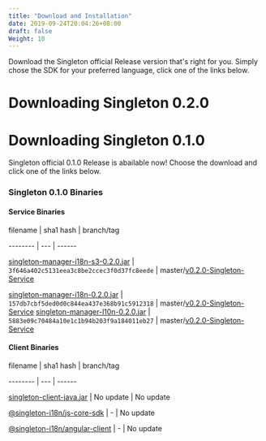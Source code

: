 ```yaml
---
title: "Download and Installation"
date: 2019-09-24T20:04:26+08:00
draft: false
Weight: 10
---
```


Download the Singleton official Release version that's right for you. Simply chose the SDK for your preferred language, click one of the links below.

# Downloading Singleton 0.2.0

# Downloading Singleton 0.1.0
Singleton official 0.1.0 Release is abailable now! Choose the download and click one of the links below.

### Singleton 0.1.0 Binaries
#### Service Binaries
filename | sha1 hash | branch/tag

-------- | --- | ------

[singleton-manager-i18n-s3-0.2.0.jar](http://repo1.maven.org/maven2/com/vmware/singleton/singleton-manager-i18n-s3/0.2.0/singleton-manager-i18n-s3-0.2.0.jar) | `3f646a402c5131eea3c8be2ccec3f0d37fc8eede` | master/[v0.2.0-Singleton-Service](https://github.com/vmware/singleton/releases/tag/v0.2.0-Singleton-Service)

[singleton-manager-i18n-0.2.0.jar](http://repo1.maven.org/maven2/com/vmware/singleton/singleton-manager-i18n/0.2.0/singleton-manager-i18n-0.2.0.jar) | `157db7cbf5ded0d0c844ea437e368b91c5912318` | master/[v0.2.0-Singleton-Service](https://github.com/vmware/singleton/releases/tag/v0.2.0-Singleton-Service)
[singleton-manager-l10n-0.2.0.jar](http://repo1.maven.org/maven2/com/vmware/singleton/singleton-manager-l10n/0.2.0/singleton-manager-l10n-0.2.0.jar) | `5883e09c70484a10e1c1b94b203f9a184011eb27` | master/[v0.2.0-Singleton-Service](https://github.com/vmware/singleton/releases/tag/v0.2.0-Singleton-Service)


#### Client Binaries

filename | sha1 hash | branch/tag

-------- | --- | ------

[singleton-client-java.jar](#) | No update | No update

[@singleton-i18n/js-core-sdk](https://www.npmjs.com/package/@singleton-i18n/js-core-sdk) | - | No update

[@singleton-i18n/angular-client](https://www.npmjs.com/package/@singleton-i18n/angular-client) | - | No update
